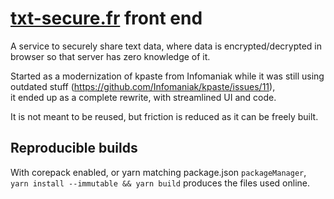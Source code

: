 # [txt-secure.fr](https://txt-secure.fr) front end
A service to securely share text data, where data is encrypted/decrypted in browser so that server has zero knowledge of it.

Started as a modernization of kpaste from Infomaniak while it was still using outdated stuff (https://github.com/Infomaniak/kpaste/issues/11), \
it ended up as a complete rewrite, with streamlined UI and code.

It is not meant to be reused, but friction is reduced as it can be freely built.

## Reproducible builds
With corepack enabled, or yarn matching package.json `packageManager`,\
`yarn install --immutable && yarn build` produces the files used online.

